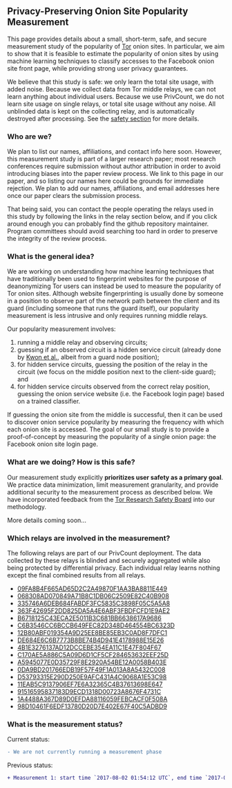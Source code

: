## Privacy-Preserving Onion Site Popularity Measurement

This page provides details about a small, short-term, safe, and secure measurement study of the popularity of [Tor](https://www.torproject.org) onion sites. In particular, we aim to show that it is feasible to estimate the popularity of onion sites by using machine learning techniques to classify accesses to the Facebook onion site front page, while providing strong user privacy guarantees.

We believe that this study is safe: we only learn the total site usage, with added noise. Because we collect data from Tor middle relays, we can not learn anything about individual users. Because we use PrivCount, we do not learn site usage on single relays, or total site usage without any noise. All unblinded data is kept on the collecting relay, and is automatically destroyed after processing. See the [safety section](#what-are-we-doing-how-is-this-safe) for more details.

### Who are we?

We plan to list our names, affiliations, and contact info here soon. However, this measurement study is part of a larger research paper; most research conferences require submission without author attribution in order to avoid introducing biases into the paper review process. We link to this page in our paper, and so listing our names here could be grounds for immediate rejection. We plan to add our names, affiliations, and email addresses here once our paper clears the submission process.

That being said, you can contact the people operating the relays used in this study by following the links in the relay section below, and if you click around enough you can probably find the github repository maintainer. Program committees should avoid searching too hard in order to preserve the integrity of the review process.

### What is the general idea?

We are working on understanding how machine learning techniques that have traditionally been used to fingerprint websites for the purpose of deanonymizing Tor users can instead be used to measure the popularity of Tor onion sites. Although website fingerprinting is usually done by someone in a position to observe part of the network path between the client and its guard (including someone that runs the guard itself), our popularity measurement is less intrusive and only requires running middle relays.

Our popularity measurement involves:
  1. running a middle relay and observing circuits;
  1. guessing if an observed circuit is a hidden service circuit (already done by [Kwon et al.](https://www.usenix.org/node/190967), albeit from a guard node position);
  1. for hidden service circuits, guessing the position of the relay in the circuit (we focus on the middle position next to the
client-side guard); and
  1. for hidden service circuits observed from the correct relay position, guessing the onion service website (i.e. the Facebook login page) based on a trained classifier.

If guessing the onion site from the middle is successful, then it can be used to discover onion service popularity by measuring the frequency with which each onion site is accessed. The goal of our small study is to provide a proof-of-concept by measuring the popularity of a single onion page: the Facebook onion site login page.

### What are we doing? How is this safe?

Our measurement study explicitly **prioritizes user safety as a primary goal**. We practice data minimization, limit measurement granularity, and provide additional security to the measurement process as described below. We have incorporated feedback from the [Tor Research Safety Board](https://research.torproject.org/safetyboard.html) into our methodology.

More details coming soon...

### Which relays are involved in the measurement?

The following relays are part of our PrivCount deployment. The data collected by these relays is blinded and securely aggregated while also being protected by differential privacy. Each individual relay learns nothing except the final combined results from all relays.

  - [09FA8B4F665AD65D2C2A49870F1AA3BA8811E449](https://atlas.torproject.org/#details/09FA8B4F665AD65D2C2A49870F1AA3BA8811E449)
  - [068308AD070849A71B8C1DB06C2509E82C40B908](https://atlas.torproject.org/#details/068308AD070849A71B8C1DB06C2509E82C40B908)
  - [335746A6DEB684FABDF3FC5835C3898F05C5A5A8](https://atlas.torproject.org/#details/335746A6DEB684FABDF3FC5835C3898F05C5A5A8)
  - [363F42695F2DD825DA5A4E6ABF3FBDFCFD1E9AE2](https://atlas.torproject.org/#details/363F42695F2DD825DA5A4E6ABF3FBDFCFD1E9AE2)
  - [B6718125C43ECA2E5011B3C681BB6638617A9686](https://atlas.torproject.org/#details/B6718125C43ECA2E5011B3C681BB6638617A9686)
  - [C6B3546CC6BCCB649FEC82D348D464554BC6323D](https://atlas.torproject.org/#details/C6B3546CC6BCCB649FEC82D348D464554BC6323D)
  - [12B80ABF019354A9D25EE8BE85EB3C0AD8F7DFC1](https://atlas.torproject.org/#details/12B80ABF019354A9D25EE8BE85EB3C0AD8F7DFC1)
  - [DE684E6C6B7773B8BE74B4D941E4178988E15E26](https://atlas.torproject.org/#details/DE684E6C6B7773B8BE74B4D941E4178988E15E26)
  - [4B1E3276137AD12DCCEBE354EA11C1E47F804F67](https://atlas.torproject.org/#details/4B1E3276137AD12DCCEBE354EA11C1E47F804F67)
  - [C170AE5A886C5A09D6D1CF5CF284653632EEF25D](https://atlas.torproject.org/#details/C170AE5A886C5A09D6D1CF5CF284653632EEF25D)
  - [A5945077E0D35729F8E2920A54BE12A0058B403E](https://atlas.torproject.org/#details/A5945077E0D35729F8E2920A54BE12A0058B403E)
  - [0DA9BD201766EDB19F57F49F1A013A8A5432C008](https://atlas.torproject.org/#details/0DA9BD201766EDB19F57F49F1A013A8A5432C008)
  - [D53793315E290D250E9AFC431A4C9068A1E53C98](https://atlas.torproject.org/#details/D53793315E290D250E9AFC431A4C9068A1E53C98)
  - [11EAB5C9137906EF7E6A32365C4B37613698E647](https://atlas.torproject.org/#details/11EAB5C9137906EF7E6A32365C4B37613698E647)
  - [91516595837183D9ECD1318D00723A8676F4731C](https://atlas.torproject.org/#details/91516595837183D9ECD1318D00723A8676F4731C)
  - [1A4488A367D89D0EFDA88116059FEBCACF0F508A](https://atlas.torproject.org/#details/1A4488A367D89D0EFDA88116059FEBCACF0F508A)
  - [98D10461F6EDF13780D20D7E402E67F40C5ADBD9](https://atlas.torproject.org/#details/98D10461F6EDF13780D20D7E402E67F40C5ADBD9)

### What is the measurement status?

Current status:
```diff
- We are not currently running a measurement phase
```

Previous status:
```diff
+ Measurement 1: start time `2017-08-02 01:54:12 UTC`, end time `2017-08-03 01:54:12 UTC`
```
